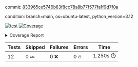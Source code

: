 commit: [833965ce5746b83f8cc78a8b77f577fa1f9d7f0a](https://github.com/rcmdnk/inherit-docstring/tree/833965ce5746b83f8cc78a8b77f577fa1f9d7f0a)

condition: branch=main, os=ubuntu-latest, python_version=3.12

[![test](https://github.com/rcmdnk/inherit-docstring/actions/workflows/test.yml/badge.svg)](https://github.com/rcmdnk/inherit-docstring/actions/runs/12244572649)
<a href="https://github.com/rcmdnk/inherit-docstring/blob/833965ce5746b83f8cc78a8b77f577fa1f9d7f0a/README.md"><img alt="Coverage" src="https://img.shields.io/badge/Coverage-100%25-brightgreen.svg" /></a><details><summary>Coverage Report </summary><table><tr><th>File</th><th>Stmts</th><th>Miss</th><th>Cover</th></tr><tbody><tr><td><b>TOTAL</b></td><td><b>114</b></td><td><b>0</b></td><td><b>100%</b></td></tr></tbody></table></details>

| Tests | Skipped | Failures | Errors | Time |
| ----- | ------- | -------- | -------- | ------------------ |
| 12 | 0 :zzz: | 0 :x: | 0 :fire: | 1.250s :stopwatch: |

